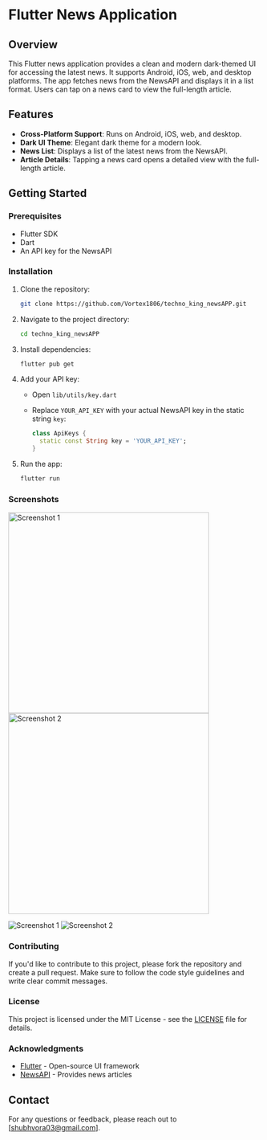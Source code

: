 # Flutter News Application

## Overview

This Flutter news application provides a clean and modern dark-themed UI for accessing the latest news. It supports Android, iOS, web, and desktop platforms. The app fetches news from the NewsAPI and displays it in a list format. Users can tap on a news card to view the full-length article.

## Features

- **Cross-Platform Support**: Runs on Android, iOS, web, and desktop.
- **Dark UI Theme**: Elegant dark theme for a modern look.
- **News List**: Displays a list of the latest news from the NewsAPI.
- **Article Details**: Tapping a news card opens a detailed view with the full-length article.

## Getting Started

### Prerequisites

- Flutter SDK
- Dart
- An API key for the NewsAPI

### Installation

1. Clone the repository:

    ```bash
    git clone https://github.com/Vortex1806/techno_king_newsAPP.git
    ```

2. Navigate to the project directory:

    ```bash
    cd techno_king_newsAPP
    ```

3. Install dependencies:

    ```bash
    flutter pub get
    ```

4. Add your API key:

    - Open `lib/utils/key.dart`
    - Replace `YOUR_API_KEY` with your actual NewsAPI key in the static string `key`:

      ```dart
      class ApiKeys {
        static const String key = 'YOUR_API_KEY';
      }
      ```

5. Run the app:

    ```bash
    flutter run
    ```

### Screenshots
<img src="flutter_01.png" alt="Screenshot 1" width="400">

<img src="flutter_02.png" alt="Screenshot 2" width="400">

![Screenshot 1](flutter_01.png)
![Screenshot 2](flutter_02.png)

### Contributing

If you'd like to contribute to this project, please fork the repository and create a pull request. Make sure to follow the code style guidelines and write clear commit messages.

### License

This project is licensed under the MIT License - see the [LICENSE](LICENSE) file for details.

### Acknowledgments

- [Flutter](https://flutter.dev/) - Open-source UI framework
- [NewsAPI](https://newsapi.org/) - Provides news articles

## Contact

For any questions or feedback, please reach out to [shubhvora03@gmail.com].
